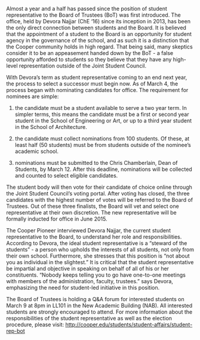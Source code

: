 Almost a year and a half has passed since the position of student representative to the Board of Trustees (BoT) was first introduced. The office, held by Devora Najjar (ChE ‘16) since its inception in 2013, has been the only direct connection between students and the Board. It is believed that the appointment of a student to the Board is an opportunity for student agency in the governance of the school, and as such it is a distinction that the Cooper community holds in high regard. That being said, many skeptics consider it to be an appeasement handed down by the BoT - a false opportunity afforded to students so they believe that they have any high-level representation outside of the Joint Student Council.  

With Devora’s term as student representative coming to an end next year, the process to select a successor must begin now. As of March 4, the process began with nominating candidates for office. The requirement for nominees are simple: 

1.	the candidate must be a student available to serve a two year term. In simpler terms, this means the candidate must be a first or second year student in the School of Engineering or Art, or up to a third year student in the School of Architecture. 

2.	the candidate must collect nominations from 100 students. Of these, at least half (50 students) must be from students outside of the nominee’s academic school. 

3.	nominations must be submitted to the Chris Chamberlain, Dean of Students, by March 12. After this deadline, nominations will be collected and counted to select eligible candidates. 

The student body will then vote for their candidate of choice online through the Joint Student Council’s voting portal. After voting has closed, the three candidates with the highest number of votes will be referred to the Board of Trustees. Out of these three finalists, the Board will vet and select one representative at their own discretion. The new representative will be formally inducted for office in June 2015. 

The Cooper Pioneer interviewed Devora Najjar, the current student representative to the Board, to understand her role and responsibilities. According to Devora, the ideal student representative is a “steward of the students” - a person who upholds the interests of all students, not only from their own school. Furthermore, she stresses that this position is “not about you as individual in the slightest.” It is critical that the student representative be impartial and objective in speaking on behalf of all of his or her constituents. “Nobody keeps telling you to go have one-to-one meetings with members of the administration, faculty, trustees.” says Devora, emphasizing the need for student-led initiative in this position. 

The Board of Trustees is holding a Q&A forum for interested students on March 9 at 8pm in LL101 in the New Academic Building (NAB). All interested students are strongly encouraged to attend. 
For more information about the responsibilities of the student representative as well as the election procedure, please visit: http://cooper.edu/students/student-affairs/student-rep-bot




